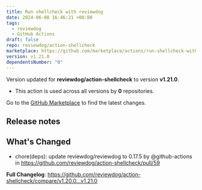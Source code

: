 ```yaml
---
title: Run shellcheck with reviewdog
date: 2024-06-08 16:46:21 +00:00
tags:
  - reviewdog
  - GitHub Actions
draft: false
repo: reviewdog/action-shellcheck
marketplace: https://github.com/marketplace/actions/run-shellcheck-with-reviewdog
version: v1.21.0
dependentsNumber: "0"
---
```



Version updated for **reviewdog/action-shellcheck** to version **v1.21.0**.
- This action is used across all versions by **0** repositories.

Go to the [GitHub Marketplace](https://github.com/marketplace/actions/run-shellcheck-with-reviewdog) to find the latest changes.

## Release notes

## What's Changed
* chore(deps): update reviewdog/reviewdog to 0.17.5 by @github-actions in https://github.com/reviewdog/action-shellcheck/pull/59


**Full Changelog**: https://github.com/reviewdog/action-shellcheck/compare/v1.20.0...v1.21.0
